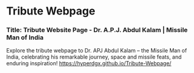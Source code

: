 # Tribute Webpage

### Title: Tribute Website Page - Dr. A.P.J. Abdul Kalam | Missile Man of India

Explore the tribute webpage to Dr. APJ Abdul Kalam – the Missile Man of India, celebrating his remarkable journey, space and missile feats, and enduring inspiration!
<a href="https://hyperdgx.github.io/Tribute-Webpage/">https://hyperdgx.github.io/Tribute-Webpage/</a>
